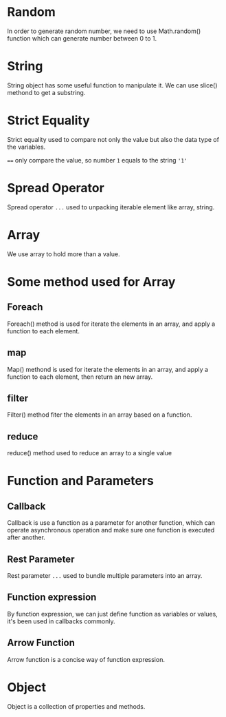 # Random

In order to generate random number, we need to use Math.random() function which can generate number between 0 to 1.

# String

String object has some useful function to manipulate it. We can use slice() methond to get a substring.

# Strict Equality

Strict equality used to compare not only the value but also the data type of the variables.

`==` only compare the value, so number `1` equals to the string `'1'`

# Spread Operator

Spread operator `...` used to unpacking iterable element like array, string.

# Array

We use array to hold more than a value. 

# Some method used for Array
## Foreach

Foreach() method is used for iterate the elements in an array, and apply a function to each element.

## map

Map() methond is used for iterate the elements in an array, and apply a function to each element, then return an new array.

## filter

Filter() method fiter the elements in an array based on a function.

## reduce
reduce() method used to reduce an array to a single value

# Function and Parameters
## Callback

Callback is use a function as a parameter for another function, which can operate asynchronous operation and make sure one function is executed after another.

## Rest Parameter

Rest parameter `...` used to bundle multiple parameters into an array.

## Function expression

By function expression, we can just define function as variables or values, it's been used in callbacks commonly.

## Arrow Function

Arrow function is a concise way of function expression.

# Object

Object is a collection of properties and methods.